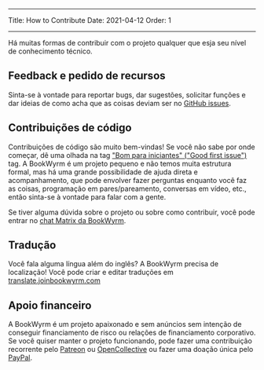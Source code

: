 - - -
Title: How to Contribute Date: 2021-04-12 Order: 1
- - -

Há muitas formas de contribuir com o projeto qualquer que esja seu nível de conhecimento técnico.

## Feedback e pedido de recursos
Sinta-se à vontade para reportar bugs, dar sugestões, solicitar funções e dar ideias de como acha que as coisas deviam ser no [GitHub issues](https://github.com/bookwyrm-social/bookwyrm/issues).

## Contribuições de código
Contribuições de código são muito bem-vindas! Se você não sabe por onde começar, dê uma olhada na tag ["Bom para iniciantes" ("Good first issue")](https://github.com/bookwyrm-social/bookwyrm/issues?q=is%3Aissue+is%3Aopen+label%3A%22good+first+issue%22) tag. A BookWyrm é um projeto pequeno e não temos muita estrutura formal, mas há uma grande possibilidade de ajuda direta e acompanhamento, que pode envolver fazer perguntas enquanto você faz as coisas, programação em pares/pareamento, conversas em vídeo, etc., então sinta-se à vontade para falar com a gente.

Se tiver alguma dúvida sobre o projeto ou sobre como contribuir, você pode entrar no [ chat Matrix da BookWyrm](https://app.element.io/#/room/#bookwyrm:matrix.org).

## Tradução
Você fala alguma língua além do inglês? A BookWyrm precisa de localização! Você pode criar e editar traduções em [translate.joinbookwyrm.com](http://translate.joinbookwyrm.com/)

## Apoio financeiro
A BookWyrm é um projeto apaixonado e sem anúncios sem intenção de conseguir financiamento de risco ou relações de financiamento corporativo. Se você quiser manter o projeto funcionando, pode fazer uma contribuição recorrente pelo [Patreon](https://www.patreon.com/bookwyrm) ou [OpenCollective](https://opencollective.com/bookwyrm) ou fazer uma doação única pelo [PayPal](https://paypal.me/oulipo).
